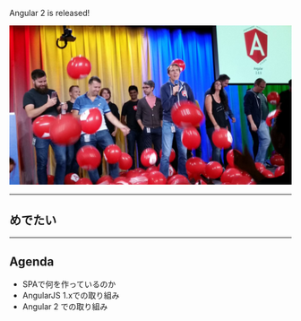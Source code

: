 
Angular 2 is released!

<img src="resources/images/ng2release.jpg" alt="" class="no-frame">

---

## めでたい

---

## Agenda

* SPAで何を作っているのか
* AngularJS 1.xでの取り組み
* Angular 2 での取り組み
